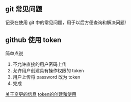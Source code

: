 <!--
 * @作者: gaowei
 * @页面: 
 * @最后修改人: gaowei
 * @Date: 2022-04-28 10:54:16
 * @LastEditTime: 2022-04-28 11:31:58
-->



## git 常见问题

记录在使用 git 中的常见问题，用于以后方便查询和解决问题!


## github 使用 token 

简单点说 
1. 不允许直接的用户密码上传
2. 允许用户创建具有操作权限的 token
3. 用户上传将 password 改为 token 
4. 完成 

[关于变更的信息](https://github.blog/2020-12-15-token-authentication-requirements-for-git-operations/)
[token的创建和使用](https://docs.github.com/en/authentication/keeping-your-account-and-data-secure/creating-a-personal-access-token)